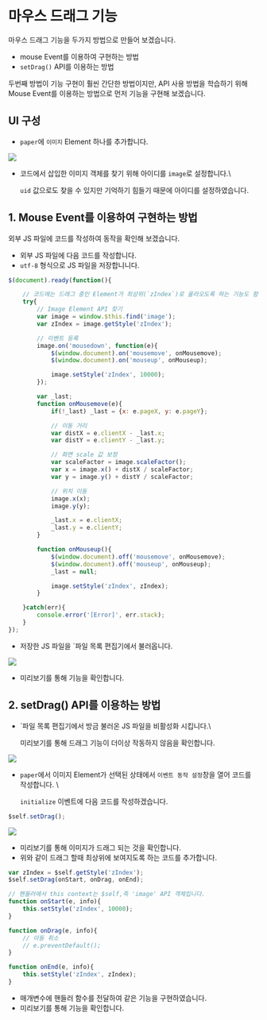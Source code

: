 # 마우스 드래그 기능

마우스 드래그 기능을 두가지 방법으로 만들어 보겠습니다.

* mouse Event를 이용하여 구현하는 방법
* `setDrag()` API를 이용하는 방법

두번째 방법이 기능 구현이 훨씬 간단한 방법이지만, API 사용 방법을 학습하기 위해 Mouse Event를 이용하는 방법으로 먼저 기능을 구현해 보겠습니다.

## UI 구성

* `paper`에 `이미지` Element 하나를 추가합니다.

![](../.gitbook/assets/d\_01.png)

*   코드에서 삽입한 이미지 객체를 찾기 위해 아이디를 `image`로 설정합니다.\


    `uid` 값으로도 찾을 수 있지만 기억하기 힘들기 때문에 아이디를 설정하였습니다.

## 1. Mouse Event를 이용하여 구현하는 방법

외부 JS 파일에 코드를 작성하여 동작을 확인해 보겠습니다.

* 외부 JS 파일에 다음 코드를 작성합니다.
* `utf-8` 형식으로 JS 파일을 저장합니니다.

```javascript
$(document).ready(function(){

    // 코드에는 드래그 중인 Element가 최상위(`zIndex`)로 올라오도록 하는 기능도 함께 구현되어 있습니다.
    try{
        // Image Element API 찾기
        var image = window.$this.find('image');
        var zIndex = image.getStyle('zIndex');

        // 이벤트 등록
        image.on('mousedown', function(e){
            $(window.document).on('mousemove', onMousemove);
            $(window.document).on('mouseup', onMouseup);

            image.setStyle('zIndex', 10000);
        });

        var _last;
        function onMousemove(e){
            if(!_last) _last = {x: e.pageX, y: e.pageY};

            // 이동 거리
            var distX = e.clientX - _last.x;
            var distY = e.clientY - _last.y;

            // 화면 scale 값 보정
            var scaleFactor = image.scaleFactor();
            var x = image.x() + distX / scaleFactor;
            var y = image.y() + distY / scaleFactor;

            // 위치 이동
            image.x(x);
            image.y(y);

            _last.x = e.clientX;
            _last.y = e.clientY;
        }

        function onMouseup(){
            $(window.document).off('mousemove', onMousemove);
            $(window.document).off('mouseup', onMouseup);
            _last = null;

            image.setStyle('zIndex', zIndex);
        }

    }catch(err){
        console.error('[Error]', err.stack);
    }
});
```

* 저장한 JS 파일을 \`파일 목록 편집기에서 불러옵니다.

![](../.gitbook/assets/d\_02.png)

* 미리보기를 통해 기능을 확인합니다.

## 2. setDrag() API를 이용하는 방법

*   \`파일 목록 편집기에서 방금 불러온 JS 파일을 비활성화 시킵니다.\


    미리보기를 통해 드래그 기능이 더이상 작동하지 않음을 확인합니다.

![](../.gitbook/assets/d\_03.png)

*   `paper`에서 이미지 Element가 선택된 상태에서 `이벤트 동작 설정`창을 열어 코드를 작성합니다. \


    `initialize` 이벤트에 다음 코드를 작성하겠습니다.

```javascript
$self.setDrag();
```

![](../.gitbook/assets/d\_04.png)

* 미리보기를 통해 이미지가 드래그 되는 것을 확인합니다.
* 위와 같이 드래그 할때 최상위에 보여지도록 하는 코드를 추가합니다.

```javascript
var zIndex = $self.getStyle('zIndex');
$self.setDrag(onStart, onDrag, onEnd);

// 핸들러에서 this context는 $self,즉 'image' API 객체입니다.
function onStart(e, info){
    this.setStyle('zIndex', 10000);
}

function onDrag(e, info){
    // 이동 취소
    // e.preventDefault();
}

function onEnd(e, info){
    this.setStyle('zIndex', zIndex);
}
```

* 매개변수에 핸들러 함수를 전달하여 같은 기능을 구현하였습니다.
* 미리보기를 통해 기능을 확인합니다.

